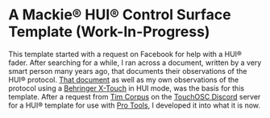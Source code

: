 # A Mackie® HUI® Control Surface Template (Work-In-Progress)

This template started with a request on Facebook for help with a HUI® fader. After searching for a while, I ran across a document, written by a very smart person many years ago, that documents their observations of the HUI® protocol.  [That document](HUI.pdf) as well as my own observations of the protocol using a [Behringer X-Touch](https://www.behringer.com/product.html?modelCode=0808-AAD) in HUI mode, was the basis for this template. After a request from [Tim Corpus](https://www.youtube.com/timcorpus) on the [TouchOSC Discord](https://discord.gg/TXz23QUeQC) server for a HUI® template for use with [Pro Tools](https://www.avid.com/pro-tools), I developed it into what it is now.
